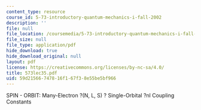 ```yaml
---
content_type: resource
course_id: 5-73-introductory-quantum-mechanics-i-fall-2002
description: ''
file: null
file_location: /coursemedia/5-73-introductory-quantum-mechanics-i-fall-2002/59d21566747816f167f38e55be5bf966_573lec35.pdf
file_size: null
file_type: application/pdf
hide_download: true
hide_download_original: null
layout: pdf
license: https://creativecommons.org/licenses/by-nc-sa/4.0/
title: 573lec35.pdf
uid: 59d21566-7478-16f1-67f3-8e55be5bf966
---
```

SPIN - ORBIT: Many-Electron ?(N, L, S) ? Single-Orbital ?nl Coupling Constants